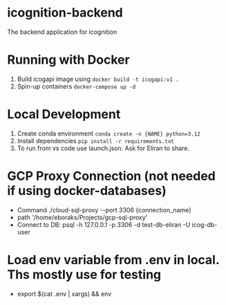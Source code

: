 # icognition-backend
The backend application for icognition

# Running with Docker
1. Build icogapi image using `docker build -t icogapi:v1 .`
1. Spin-up containers `docker-compose up -d` 

# Local Development
1. Create conda environment `conda create -n {NAME} python=3.12`
2. Install dependencies `pip install -r requirements.txt`
3. To run from vs code use launch.json. Ask for Eliran to share. 

# GCP Proxy Connection (not needed if using docker-databases)
* Command ./cloud-sql-proxy --port 3306 {connection_name}
* path '/home/eboraks/Projects/gcp-sql-proxy'
* Connect to DB: psql -h 127.0.0.1 -p 3306 -d test-db-eliran -U icog-db-user 

# Load env variable from .env in local. Ths mostly use for testing 
* export $(cat .env | xargs) && env

